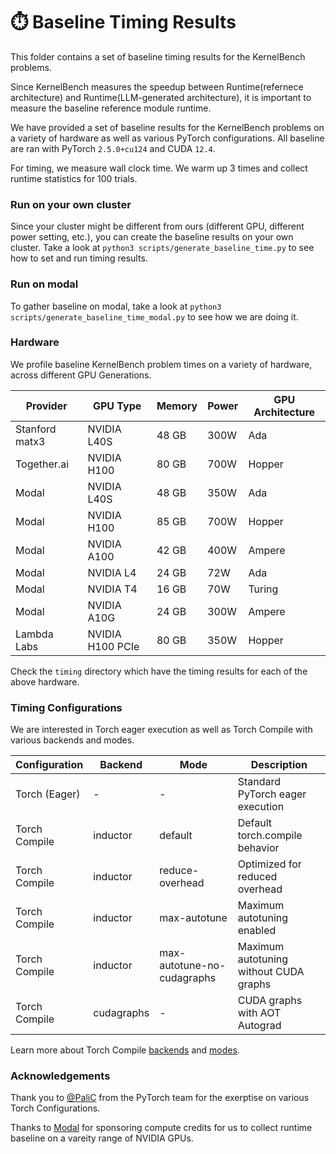 # ⏱️ Baseline Timing Results


This folder contains a set of baseline timing results for the KernelBench problems.

Since KernelBench measures the speedup between Runtime(refernece architecture) and Runtime(LLM-generated architecture), it is important to measure the baseline reference module runtime.

We have provided a set of baseline results for the KernelBench problems on a variety of hardware as well as various PyTorch configurations.
All baseline are ran with PyTorch `2.5.0+cu124` and CUDA `12.4`.

For timing, we measure wall clock time. We warm up 3 times and collect runtime statistics for 100 trials.

### Run on your own cluster
Since your cluster might be different from ours (different GPU, different power setting, etc.), you can create the baseline results on your own cluster.
Take a look at `python3 scripts/generate_baseline_time.py` to see how to set and run timing results.

### Run on modal
To gather baseline on modal, take a look at `python3 scripts/generate_baseline_time_modal.py` to see how we are doing it.

### Hardware

We profile baseline KernelBench problem times on a variety of hardware, across different GPU Generations.

| Provider | GPU Type | Memory | Power | GPU Architecture |
|----------|----------|---------|--------|--------------|
| Stanford matx3 | NVIDIA L40S | 48 GB | 300W | Ada |
| Together.ai | NVIDIA H100 | 80 GB | 700W | Hopper |
| Modal | NVIDIA L40S | 48 GB | 350W | Ada |
| Modal | NVIDIA H100 | 85 GB | 700W | Hopper |
| Modal | NVIDIA A100 | 42 GB | 400W | Ampere |
| Modal | NVIDIA L4 | 24 GB | 72W | Ada |
| Modal | NVIDIA T4 | 16 GB | 70W | Turing |
| Modal | NVIDIA A10G | 24 GB | 300W | Ampere |
| Lambda Labs | NVIDIA H100 PCIe | 80 GB | 350W | Hopper |

Check the `timing` directory which have the timing results for each of the above hardware.


### Timing Configurations

We are interested in Torch eager execution as well as Torch Compile with various backends and modes.

| Configuration | Backend | Mode | Description |
|--------------|---------|------|-------------|
| Torch (Eager) | - | - | Standard PyTorch eager execution |
| Torch Compile | inductor | default | Default torch.compile behavior |
| Torch Compile | inductor | reduce-overhead | Optimized for reduced overhead |
| Torch Compile | inductor | max-autotune | Maximum autotuning enabled |
| Torch Compile | inductor | max-autotune-no-cudagraphs | Maximum autotuning without CUDA graphs |
| Torch Compile | cudagraphs | - | CUDA graphs with AOT Autograd |


Learn more about Torch Compile [backends](https://pytorch.org/docs/stable/torch.compiler.html) and [modes](https://pytorch.org/docs/main/generated/torch.compile.html).


### Acknowledgements

Thank you to [@PaliC](https://github.com/PaliC) from the PyTorch team for the exerptise on various Torch Configurations.

Thanks to [Modal](https://modal.com/) for sponsoring compute credits for us to collect runtime baseline on a vareity range of NVIDIA GPUs.